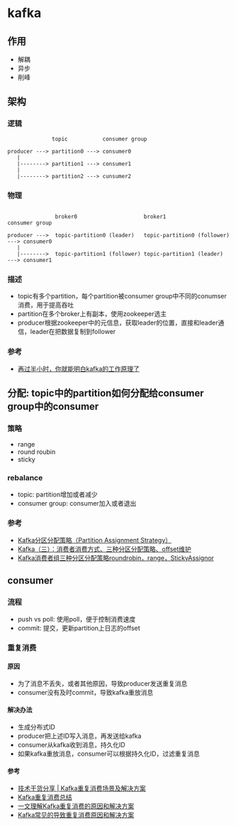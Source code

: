 # kafka

## 作用

- 解耦
- 异步
- 削峰

## 架构

### 逻辑

```
              topic           consumer group

producer ---> partition0 ---> consumer0
   |
   |--------> partition1 ---> consumer1
   |
   |--------> partition2 ---> cunsumer2
```

### 物理

```     

               broker0                     broker1                          consumer group

producer --->  topic-partition0 (leader)   topic-partition0 (follower) ---> consumer0
   |
   |-------->  topic-partition1 (follower) topic-partition1 (leader)   ---> consumer1
```

### 描述

- topic有多个partition，每个partition被consumer group中不同的conumser消费，用于提高吞吐
- partition在多个broker上有副本，使用zookeeper选主
- producer根据zookeeper中的元信息，获取leader的位置，直接和leader通信，leader在把数据复制到follower

### 参考

- [再过半小时，你就能明白kafka的工作原理了](https://zhuanlan.zhihu.com/p/68052232)

## 分配: topic中的partition如何分配给consumer group中的consumer

### 策略

- range
- round roubin
- sticky

### rebalance

- topic: partition增加或者减少
- consumer group: consumer加入或者退出

### 参考

- [Kafka分区分配策略（Partition Assignment Strategy）](https://cloud.tencent.com/developer/article/1708388)
- [Kafka（三）：消费者消费方式、三种分区分配策略、offset维护](https://segmentfault.com/a/1190000038712658)
- [Kafka消费者组三种分区分配策略roundrobin，range，StickyAssignor](https://zhuanlan.zhihu.com/p/377209008)

## consumer

### 流程

- push vs poll: 使用poll，便于控制消费速度
- commit: 提交，更新partition上日志的offset

### 重复消费

#### 原因

- 为了消息不丢失，或者其他原因，导致producer发送重复消息
- consumer没有及时commit，导致kafka重放消息

#### 解决办法

- 生成分布式ID
- producer把上述ID写入消息，再发送给kafka
- consumer从kafka收到消息，持久化ID
- 如果kafka重放消息，consumer可以根据持久化ID，过滤重复消息

#### 参考

- [技术干货分享 | Kafka重复消费场景及解决方案](https://zhuanlan.zhihu.com/p/112745985)
- [Kafka重复消费总结](https://www.cnblogs.com/yangyongjie/p/14675119.html)
- [一文理解Kafka重复消费的原因和解决方案](https://blog.csdn.net/y277an/article/details/118165463)
- [Kafka常见的导致重复消费原因和解决方案](https://cloud.tencent.com/developer/article/1665700)

